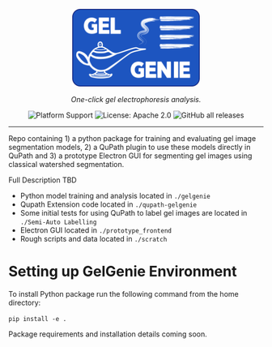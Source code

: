 <p align="center">
    <picture>
        <img alt="GelGenie logo" src="./logo/full_logo.png" width="50%" height="auto">
    </picture>
</p>
<p align="center">
    <em>One-click gel electrophoresis analysis.</em>
</p>
<div align="center">

![Platform Support](https://img.shields.io/badge/Platform-Linux%20%7C%20macOS%20%7C%20Windows-blue)
![License: Apache 2.0](https://img.shields.io/badge/License-Apache_2.0-green.svg)
![GitHub all releases](https://img.shields.io/github/downloads/mattaq31/GelGenie/total)
</div>

---

Repo containing 1) a python package for training and evaluating gel image segmentation models, 2) a QuPath plugin to use these models directly in QuPath and 3) a prototype Electron GUI for segmenting gel images using classical watershed segmentation.

Full Description TBD

- Python model training and analysis located in `./gelgenie`
- Qupath Extension code located in `./qupath-gelgenie`
- Some initial tests for using QuPath to label gel images are located in `./Semi-Auto Labelling`
- Electron GUI located in `./prototype_frontend`
- Rough scripts and data located in `./scratch`


Setting up GelGenie Environment
==============================
To install Python package run the following command from the home directory:

`pip install -e .`

Package requirements and installation details coming soon.
